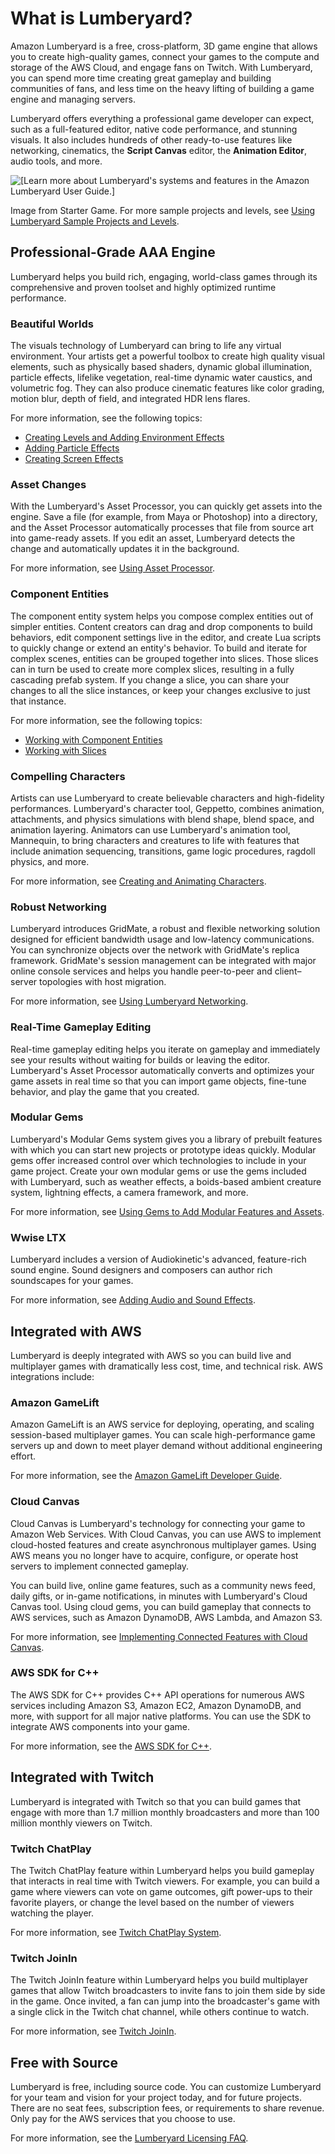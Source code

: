 # What is Lumberyard?<a name="lumberyard-intro"></a>

Amazon Lumberyard is a free, cross\-platform, 3D game engine that allows you to create high\-quality games, connect your games to the compute and storage of the AWS Cloud, and engage fans on Twitch\. With Lumberyard, you can spend more time creating great gameplay and building communities of fans, and less time on the heavy lifting of building a game engine and managing servers\.

Lumberyard offers everything a professional game developer can expect, such as a full\-featured editor, native code performance, and stunning visuals\. It also includes hundreds of other ready\-to\-use features like networking, cinematics, the **Script Canvas** editor, the **Animation Editor**, audio tools, and more\. 

![\[Learn more about Lumberyard's systems and features in the Amazon Lumberyard User Guide.\]](http://docs.aws.amazon.com/lumberyard/latest/userguide/images/starter-game-introduction.png)

Image from Starter Game\. For more sample projects and levels, see [Using Lumberyard Sample Projects and Levels](sample-projects-levels-intro.md)\.

## Professional\-Grade AAA Engine<a name="lumberyard-aaa-engine"></a>

Lumberyard helps you build rich, engaging, world\-class games through its comprehensive and proven toolset and highly optimized runtime performance\.

### Beautiful Worlds<a name="lumberyard-aaa-engine-worlds"></a>

The visuals technology of Lumberyard can bring to life any virtual environment\. Your artists get a powerful toolbox to create high quality visual elements, such as physically based shaders, dynamic global illumination, particle effects, lifelike vegetation, real\-time dynamic water caustics, and volumetric fog\. They can also produce cinematic features like color grading, motion blur, depth of field, and integrated HDR lens flares\.

For more information, see the following topics: 
+ [Creating Levels and Adding Environment Effects](level-intro.md)
+ [Adding Particle Effects](particle-intro.md)
+ [Creating Screen Effects](rendering-graphics-screen-effects-intro.md)

### Asset Changes<a name="lumberyard-aaa-engine-asset-changes"></a>

With the Lumberyard's Asset Processor, you can quickly get assets into the engine\. Save a file \(for example, from Maya or Photoshop\) into a directory, and the Asset Processor automatically processes that file from source art into game\-ready assets\. If you edit an asset, Lumberyard detects the change and automatically updates it in the background\.

For more information, see [Using Asset Processor](asset-pipeline-processor.md)\.

### Component Entities<a name="lumberyard-aaa-engine-component-entities"></a>

The component entity system helps you compose complex entities out of simpler entities\. Content creators can drag and drop components to build behaviors, edit component settings live in the editor, and create Lua scripts to quickly change or extend an entity's behavior\. To build and iterate for complex scenes, entities can be grouped together into slices\. Those slices can in turn be used to create more complex slices, resulting in a fully cascading prefab system\. If you change a slice, you can share your changes to all the slice instances, or keep your changes exclusive to just that instance\.

For more information, see the following topics:
+ [Working with Component Entities](component-intro.md)
+ [Working with Slices](component-slices.md)

### Compelling Characters<a name="lumberyard-aaa-engine-characters"></a>

Artists can use Lumberyard to create believable characters and high\-fidelity performances\. Lumberyard's character tool, Geppetto, combines animation, attachments, and physics simulations with blend shape, blend space, and animation layering\. Animators can use Lumberyard's animation tool, Mannequin, to bring characters and creatures to life with features that include animation sequencing, transitions, game logic procedures, ragdoll physics, and more\.

For more information, see [Creating and Animating Characters](char-intro.md)\.

### Robust Networking<a name="lumberyard-aaa-engine-networking"></a>

Lumberyard introduces GridMate, a robust and flexible networking solution designed for efficient bandwidth usage and low\-latency communications\. You can synchronize objects over the network with GridMate's replica framework\. GridMate's session management can be integrated with major online console services and helps you handle peer\-to\-peer and client–server topologies with host migration\.

For more information, see [Using Lumberyard Networking](network-intro.md)\.

### Real\-Time Gameplay Editing<a name="lumberyard-aaa-engine-gameplay"></a>

Real\-time gameplay editing helps you iterate on gameplay and immediately see your results without waiting for builds or leaving the editor\. Lumberyard's Asset Processor automatically converts and optimizes your game assets in real time so that you can import game objects, fine\-tune behavior, and play the game that you created\.

### Modular Gems<a name="lumberyard-aaa-engine-gems"></a>

Lumberyard's Modular Gems system gives you a library of prebuilt features with which you can start new projects or prototype ideas quickly\. Modular gems offer increased control over which technologies to include in your game project\. Create your own modular gems or use the gems included with Lumberyard, such as weather effects, a boids\-based ambient creature system, lightning effects, a camera framework, and more\.

For more information, see [Using Gems to Add Modular Features and Assets](gems-system-gems.md)\.

### Wwise LTX<a name="lumberyard-aaa-engine-wwise-ltx"></a>

Lumberyard includes a version of Audiokinetic's advanced, feature\-rich sound engine\. Sound designers and composers can author rich soundscapes for your games\.

For more information, see [Adding Audio and Sound Effects](audio-intro.md)\.

## Integrated with AWS<a name="lumberyard-aws-integration"></a>

Lumberyard is deeply integrated with AWS so you can build live and multiplayer games with dramatically less cost, time, and technical risk\. AWS integrations include:

### Amazon GameLift<a name="lumberyard-aws-gamelift"></a>

Amazon GameLift is an AWS service for deploying, operating, and scaling session\-based multiplayer games\. You can scale high\-performance game servers up and down to meet player demand without additional engineering effort\.

For more information, see the [Amazon GameLift Developer Guide](https://docs.aws.amazon.com/gamelift/latest/developerguide/)\.

### Cloud Canvas<a name="lumberyard-aws-cloud-canvas"></a>

Cloud Canvas is Lumberyard's technology for connecting your game to Amazon Web Services\. With Cloud Canvas, you can use AWS to implement cloud\-hosted features and create asynchronous multiplayer games\. Using AWS means you no longer have to acquire, configure, or operate host servers to implement connected gameplay\.

You can build live, online game features, such as a community news feed, daily gifts, or in\-game notifications, in minutes with Lumberyard's Cloud Canvas tool\. Using cloud gems, you can build gameplay that connects to AWS services, such as Amazon DynamoDB, AWS Lambda, and Amazon S3\.

For more information, see [Implementing Connected Features with Cloud Canvas](cloud-canvas-intro.md)\.

### AWS SDK for C\+\+<a name="lumberyard-aws-sdk"></a>

The AWS SDK for C\+\+ provides C\+\+ API operations for numerous AWS services including Amazon S3, Amazon EC2, Amazon DynamoDB, and more, with support for all major native platforms\. You can use the SDK to integrate AWS components into your game\. 

For more information, see the [AWS SDK for C\+\+](https://aws.amazon.com/sdk-for-cpp/)\.

## Integrated with Twitch<a name="lumberyard-aws-twitch"></a>

Lumberyard is integrated with Twitch so that you can build games that engage with more than 1\.7 million monthly broadcasters and more than 100 million monthly viewers on Twitch\.

### Twitch ChatPlay<a name="lumberyard-aws-chatplay"></a>

The Twitch ChatPlay feature within Lumberyard helps you build gameplay that interacts in real time with Twitch viewers\. For example, you can build a game where viewers can vote on game outcomes, gift power\-ups to their favorite players, or change the level based on the number of viewers watching the player\.

For more information, see [Twitch ChatPlay System](chatplay-intro.md)\.

### Twitch JoinIn<a name="lumberyard-aws-joinin"></a>

The Twitch JoinIn feature within Lumberyard helps you build multiplayer games that allow Twitch broadcasters to invite fans to join them side by side in the game\. Once invited, a fan can jump into the broadcaster's game with a single click in the Twitch chat channel, while others continue to watch\.

For more information, see [Twitch JoinIn](chatplay-joinin.md)\.

## Free with Source<a name="lumberyard-aws-source"></a>

Lumberyard is free, including source code\. You can customize Lumberyard for your team and vision for your project today, and for future projects\. There are no seat fees, subscription fees, or requirements to share revenue\. Only pay for the AWS services that you choose to use\.

For more information, see the [Lumberyard Licensing FAQ](https://aws.amazon.com/lumberyard/faq/#licensing)\.